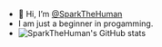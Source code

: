 - 👋 Hi, I’m <a href="https://github.com/SparkTheHuman">@SparkTheHuman</a>
- I am just a beginner in progamming.
- ![SparkTheHuman's GitHub stats](https://github-readme-stats.vercel.app/api?username=SparkTheHuman&theme=great-gatsby&show_icons=true)

